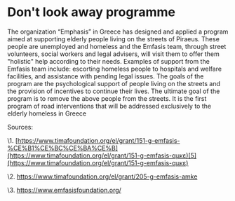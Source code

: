 # Don't look away programme

The organization “Emphasis” in Greece has designed and applied a program aimed at supporting elderly people living on the streets of Piraeus. These people are unemployed and homeless and the Emfasis team, through street volunteers, social workers and legal advisers, will visit them to offer them "holistic" help according to their needs. Examples of support  from the Emfasis team include: escorting homeless people to hospitals and welfare facilities, and assistance with pending legal issues. The goals of the program are the psychological support of people living on the streets and the provision of incentives to continue their lives. The ultimate goal of the program is to remove the above people from the streets. It is the first program of road interventions that will be addressed exclusively to the elderly homeless in Greece

Sources:

\1.  [https://www.timafoundation.org/el/grant/151-g-emfasis-%CE%B1%CE%BC%CE%BA%CE%B](https://www.timafoundation.org/el/grant/151-g-emfasis-αμκε)[5](https://www.timafoundation.org/el/grant/151-g-emfasis-αμκε)

\2.   <https://www.timafoundation.org/el/grant/205-g-emfasis-amke>

\3.   https://www.emfasisfoundation.org/